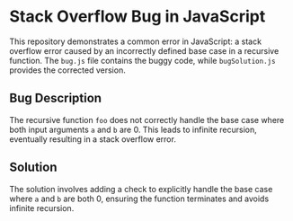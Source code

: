 # Stack Overflow Bug in JavaScript

This repository demonstrates a common error in JavaScript: a stack overflow error caused by an incorrectly defined base case in a recursive function. The `bug.js` file contains the buggy code, while `bugSolution.js` provides the corrected version.

## Bug Description

The recursive function `foo` does not correctly handle the base case where both input arguments `a` and `b` are 0. This leads to infinite recursion, eventually resulting in a stack overflow error.

## Solution

The solution involves adding a check to explicitly handle the base case where `a` and `b` are both 0, ensuring the function terminates and avoids infinite recursion.